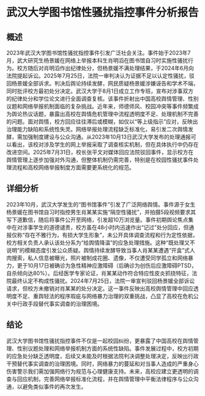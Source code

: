 # 武汉大学图书馆性骚扰指控事件分析报告

## 概述

2023年武汉大学图书馆性骚扰指控事件引发广泛社会关注。事件始于2023年7月，武大研究生杨景媛在网络上举报本科生肖明滔在图书馆自习时实施性骚扰行为。校方随后对肖明滔作出纪律处分，但杨景媛不满处理结果，于2024年6月向法院提起诉讼。2025年7月25日，法院一审判决认为证据不足以认定性骚扰，驳回杨景媛全部诉求。判决后舆论持续发酵，网民质疑杨景媛涉嫌诬告和学术不端，同时批评校方最初处分决定。武汉大学于8月1日成立工作专班，宣布对涉事双方的纪律处分和学位论文进行全面调查复核。该事件折射出中国高校舆情管理、性别议题和网络举报机制面临的复杂挑战。近年来，师德师风、校园冲突等事件频繁成为舆论热议话题，暴露出高校在舆情危机管理中流程透明度不足、处理机制不完善的问题。面对舆情，校方回应往往滞后或模糊，如仅以“等上级指示”应对，反映出治理能力缺陷和系统性失灵。网络举报处理流程缺乏标准化，易引发二次舆情发酵，需加强制度建设与公众沟通。从2023年10月13日武汉大学发布的处理通报可以看出，该校对涉及学生的网上举报采取了调查核实机制，但在具体执行中仍存在改进空间。2025年7月31日，校长张平文对媒体回应法院驳回事件，显示校方在舆情管理上逐步加强对外沟通，但整体机制仍需完善，特别是在校园性骚扰事件处理流程和高校网络举报制度方面需要更系统化的规范。

## 详细分析

2023年10月，武汉大学发生的“图书馆事件”引发了广泛网络舆情。事件源于女生杨景媛在图书馆自习时指控男生肖某某实施“隔空性骚扰”，并拍摄5段视频要求其写下道歉信，随后将事件公开至网络，引发超10万浏览量。事件初期舆论焦点集中在对涉事学生的道德谴责，校方虽在48小时内迅速作出“记过”处分回应，但通报仅称“存在不雅行为，有损大学生形象”，未公开具体调查流程和行为定性依据，校方相关负责人承认该处分系为“给舆情降温”的应急处理措施。这种“既处理又不说明”的模糊态度引发公众质疑。舆情持续发酵导致当事人肖某某遭遇“开盒”式人肉搜索，私人信息被曝光，照片被制成花圈、遗像，不仅遭受同学孤立和网络暴力，更于10月17日被确诊为急性精神应激障碍（后确诊为创伤后应激障碍PTSD，自杀倾向达80%）。后经医学专家论证，肖某某动作符合特应性皮炎抓挠特征，法院最终认定不构成性骚扰。2024年7月25日，法院一审宣判驳回杨景媛全部诉讼请求，但校方未撤销对肖某某的处分决定。这一事件反映出高校舆情管理中回应透明度不足、重舆轻法的程序瑕疵与网络暴力治理的双重挑战，凸显了高校在危机公关中行政手段替代事实调查的治理困境。

## 结论

武汉大学图书馆性骚扰指控事件不仅是一起校园纠纷，更暴露了中国高校在舆情管理、性别议题处理和网络举报机制方面的系统性缺陷。事件发展过程中，校方初期的应急处分缺乏透明度，后续又未能及时根据法院判决调整处理决定，反映出行政干预替代事实调查的治理困境。同时，网络暴力的蔓延和对当事人造成的严重身心伤害警示我们需加强网络行为规范与心理健康支持。未来，高校应建立更透明的调查与回应机制，完善网络举报标准化流程，并在舆情管理中平衡法律程序与公众沟通，以避免类似事件的再次发生。